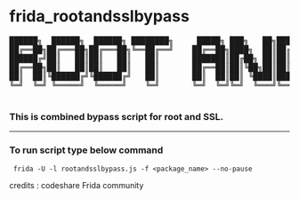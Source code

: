 # frida_rootandsslbypass
<pre>██████╗  ██████╗  ██████╗ ████████╗     █████╗ ███╗   ██╗██████╗     ███████╗███████╗██╗         ██████╗ ██╗   ██╗██████╗  █████╗ ███████╗███████╗
██╔══██╗██╔═══██╗██╔═══██╗╚══██╔══╝    ██╔══██╗████╗  ██║██╔══██╗    ██╔════╝██╔════╝██║         ██╔══██╗╚██╗ ██╔╝██╔══██╗██╔══██╗██╔════╝██╔════╝
██████╔╝██║   ██║██║   ██║   ██║       ███████║██╔██╗ ██║██║  ██║    ███████╗███████╗██║         ██████╔╝ ╚████╔╝ ██████╔╝███████║███████╗███████╗
██╔══██╗██║   ██║██║   ██║   ██║       ██╔══██║██║╚██╗██║██║  ██║    ╚════██║╚════██║██║         ██╔══██╗  ╚██╔╝  ██╔═══╝ ██╔══██║╚════██║╚════██║
██║  ██║╚██████╔╝╚██████╔╝   ██║       ██║  ██║██║ ╚████║██████╔╝    ███████║███████║███████╗    ██████╔╝   ██║   ██║     ██║  ██║███████║███████║
╚═╝  ╚═╝ ╚═════╝  ╚═════╝    ╚═╝       ╚═╝  ╚═╝╚═╝  ╚═══╝╚═════╝     ╚══════╝╚══════╝╚══════╝    ╚═════╝    ╚═╝   ╚═╝     ╚═╝  ╚═╝╚══════╝╚══════╝
                                                                                                                                                  </pre>

### This is combined bypass script for root and SSL.
---

### To run script type below command

``` frida -U -l rootandsslbypass.js -f <package_name> --no-pause```

credits : codeshare Frida community
